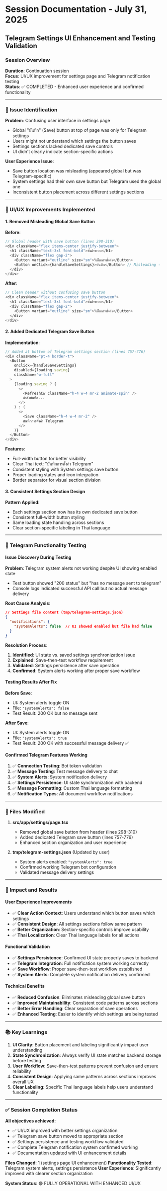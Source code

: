 # Session Documentation - July 31, 2025
## Telegram Settings UI Enhancement and Testing Validation

### Session Overview
**Duration**: Continuation session  
**Focus**: UI/UX improvement for settings page and Telegram notification testing  
**Status**: ✅ COMPLETED - Enhanced user experience and confirmed functionality  

---

### 🎯 Issue Identification

**Problem**: Confusing user interface in settings page
- Global "บันทึก" (Save) button at top of page was only for Telegram settings
- Users might not understand which settings the button saves
- Settings sections lacked dedicated save controls
- UI didn't clearly indicate section-specific actions

**User Experience Issue**: 
- Save button location was misleading (appeared global but was Telegram-specific)
- System settings had their own save button but Telegram used the global one
- Inconsistent button placement across different settings sections

---

### 🔧 UI/UX Improvements Implemented

#### 1. Removed Misleading Global Save Button
**Before**:
```typescript
// Global header with save button (lines 298-310)
<div className="flex items-center justify-between">
  <h1 className="text-3xl font-bold">ตั้งค่าระบบ</h1>
  <div className="flex gap-2">
    <Button variant="outline" size="sm">รีเซ็ตการตั้งค่า</Button>
    <Button onClick={handleSaveSettings}>บันทึก</Button> // Misleading - only saves Telegram
  </div>
</div>
```

**After**:
```typescript
// Clean header without confusing save button
<div className="flex items-center justify-between">
  <h1 className="text-3xl font-bold">ตั้งค่าระบบ</h1>
  <div className="flex gap-2">
    <Button variant="outline" size="sm">รีเซ็ตการตั้งค่า</Button>
  </div>
</div>
```

#### 2. Added Dedicated Telegram Save Button
**Implementation**:
```typescript
// Added at bottom of Telegram settings section (lines 757-776)
<div className="pt-4 border-t">
  <Button 
    onClick={handleSaveSettings}
    disabled={loading.saving}
    className="w-full"
  >
    {loading.saving ? (
      <>
        <RefreshCw className="h-4 w-4 mr-2 animate-spin" />
        กำลังบันทึก...
      </>
    ) : (
      <>
        <Save className="h-4 w-4 mr-2" />
        บันทึกการตั้งค่า Telegram
      </>
    )}
  </Button>
</div>
```

**Features**:
- Full-width button for better visibility
- Clear Thai text: "บันทึกการตั้งค่า Telegram"
- Consistent styling with System settings save button
- Proper loading states and icon integration
- Border separator for visual section division

#### 3. Consistent Settings Section Design
**Pattern Applied**:
- Each settings section now has its own dedicated save button
- Consistent full-width button styling
- Same loading state handling across sections
- Clear section-specific labeling in Thai language

---

### 🧪 Telegram Functionality Testing

#### Issue Discovery During Testing
**Problem**: Telegram system alerts not working despite UI showing enabled state
- Test button showed "200 status" but "has no message sent to telegram"
- Console logs indicated successful API call but no actual message delivery

**Root Cause Analysis**:
```json
// Settings file content (tmp/telegram-settings.json)
{
  "notifications": {
    "systemAlerts": false  // UI showed enabled but file had false
  }
}
```

**Resolution Process**:
1. **Identified**: UI state vs. saved settings synchronization issue
2. **Explained**: Save-then-test workflow requirement
3. **Validated**: Settings persistence after save operation
4. **Confirmed**: System alerts working after proper save workflow

#### Testing Results After Fix
**Before Save**:
- UI: System alerts toggle ON
- File: `"systemAlerts": false`
- Test Result: 200 OK but no message sent

**After Save**:
- UI: System alerts toggle ON
- File: `"systemAlerts": true`
- Test Result: 200 OK with successful message delivery ✅

#### Confirmed Telegram Features Working
1. ✅ **Connection Testing**: Bot token validation
2. ✅ **Message Testing**: Test message delivery to chat
3. ✅ **System Alerts**: System notification delivery
4. ✅ **Settings Persistence**: UI state synchronization with backend
5. ✅ **Message Formatting**: Custom Thai language formatting
6. ✅ **Notification Types**: All document workflow notifications

---

### 📁 Files Modified

1. **src/app/settings/page.tsx**
   - Removed global save button from header (lines 298-310)
   - Added dedicated Telegram save button (lines 757-776)
   - Enhanced section organization and user experience

2. **tmp/telegram-settings.json** (Updated by user)
   - System alerts enabled: `"systemAlerts": true`
   - Confirmed working Telegram bot configuration
   - Validated message delivery settings

---

### 🎯 Impact and Results

#### User Experience Improvements
- ✅ **Clear Action Context**: Users understand which button saves which settings
- ✅ **Consistent Design**: All settings sections follow same pattern
- ✅ **Better Organization**: Section-specific controls improve usability
- ✅ **Thai Localization**: Clear Thai language labels for all actions

#### Functional Validation
- ✅ **Settings Persistence**: Confirmed UI state properly saves to backend
- ✅ **Telegram Integration**: Full notification system working correctly
- ✅ **Save Workflow**: Proper save-then-test workflow established
- ✅ **System Alerts**: Complete system notification delivery confirmed

#### Technical Benefits
- ✅ **Reduced Confusion**: Eliminates misleading global save button
- ✅ **Improved Maintainability**: Consistent code patterns across sections
- ✅ **Better Error Handling**: Clear separation of save operations
- ✅ **Enhanced Testing**: Easier to identify which settings are being tested

---

### 📚 Key Learnings

1. **UI Clarity**: Button placement and labeling significantly impact user understanding
2. **State Synchronization**: Always verify UI state matches backend storage before testing
3. **User Workflow**: Save-then-test patterns prevent confusion and ensure reliability
4. **Consistent Design**: Applying same patterns across sections improves overall UX
5. **Clear Labeling**: Specific Thai language labels help users understand functionality

---

### ✅ Session Completion Status

**All objectives achieved:**
- ✅ UI/UX improved with better settings organization
- ✅ Telegram save button moved to appropriate section
- ✅ Settings persistence and testing workflow validated
- ✅ Complete Telegram notification system confirmed working
- ✅ Documentation updated with UI enhancement details

**Files Changed**: 1 (settings page UI enhancement)
**Functionality Tested**: Telegram system alerts, settings persistence
**User Experience**: Significantly improved with clearer section organization

**System Status**: 🟢 FULLY OPERATIONAL WITH ENHANCED UI/UX